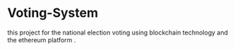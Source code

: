 # Voting-System
this project for the national election  voting using blockchain technology  and the ethereum platform .
